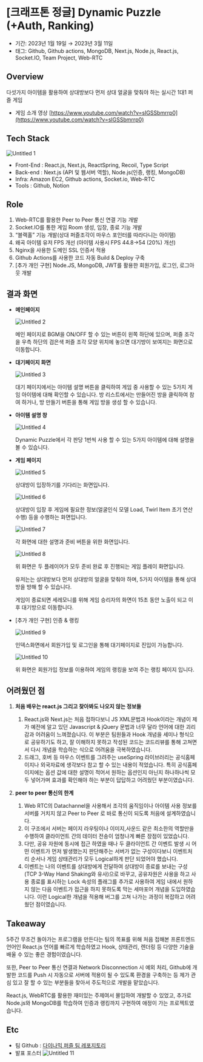
# [크래프톤 정글] Dynamic Puzzle (+Auth, Ranking)

- 기간: 2023년 1월 19일 → 2023년 3월 11일
- 태그: Github, Github actions, MongoDB, Next.js, Node.js, React.js, Socket.IO, Team Project, Web-RTC

## Overview
다섯가지 아이템을 활용하여 상대방보다 먼저 상대 얼굴을 맞춰야 하는 실시간 1대1 퍼즐 게임
- 게임 소개 영상
    [https://www.youtube.com/watch?v=sIGSSbmrrp0](https://www.youtube.com/watch?v=sIGSSbmrrp0)
    

## Tech Stack

![Untitled 1](https://user-images.githubusercontent.com/43032391/233376133-0479e125-42c9-4ac8-b21a-217f3ad5157d.png)

- Front-End : React.js, Next.js, ReactSpring, Recoil, Type Script
- Back-end : Next.js (API 및 웹서버 역할), Node.js(인증, 랭킹, MongoDB)
- Infra: Amazon EC2, Github actions, Socket.io, Web-RTC
- Tools : Github, Notion

## Role
1. Web-RTC를 활용한 Peer to Peer 통신 연결 기능 개발
2. Socket.IO를 통한 게임 Room 생성, 입장, 종료 기능 개발
3. “블랙홀” 기능 개발(상대 퍼즐조각이 마우스 포인터를 따라다니는 아이템)
4. 왜곡 아이템 유저 FPS 개선 (아이템 사용시 FPS 44.8->54 (20%) 개선)
5. Nginx을 사용한 도메인 SSL 인증서 적용
6. Github Actions를 사용한 코드 자동 Build & Deploy 구축
7. [추가 개인 구현] Node.JS, MongoDB, JWT를 활용한 회원가입, 로그인, 로그아웃 개발


## 결과 화면

- **메인페이지**
    
   ![Untitled 2](https://user-images.githubusercontent.com/43032391/233376197-3c493005-d40d-4a7f-b7d4-4fece4ca86bd.png)

    
    메인 페이지로 BGM을 ON/OFF 할 수 있는 버튼이 왼쪽 하단에 있으며, 퍼즐 조각을 우측 하단의 검은색 퍼즐 조각 모양 위치에 놓으면 대기방이 보여지는 화면으로 이동합니다.
    
- **대기페이지 화면**
    
  ![Untitled 3](https://user-images.githubusercontent.com/43032391/233376229-0c012345-7029-4046-8c3b-803f6d7a5766.png)

    대기 페이지에서는 아이템 설명 버튼을 클릭하여 게임 중 사용할 수 있는 5가지 게임 아이템에 대해 확인할 수 있습니다. 방 리스트에서는 만들어진 방을 클릭하여 참여 하거나, 방 만들기 버튼을 통해 게임 방을 생성 할 수 있습니다.
    
- **아이템 설명 창**
    

    ![Untitled 4](https://user-images.githubusercontent.com/43032391/233376276-e468674f-3a19-473c-88f6-352336a13d9b.png)

    Dynamic Puzzle에서 각 판당 1번씩 사용 할 수 있는 5가지 아이템에 대해 설명을 볼 수 있습니다.
    
- **게임 페이지**
    
    
    ![Untitled 5](https://user-images.githubusercontent.com/43032391/233376324-8d58040c-5de1-407d-a1aa-737ab0f56934.png)

    상대방이 입장하기를 기다리는 화면입니다.
    
    ![Untitled 6](https://user-images.githubusercontent.com/43032391/233376355-36b49770-6b11-47e7-b8de-e33a3c49d020.png)

    
    상대방이 입장 후 게임에 필요한 정보(얼굴인식 모델 Load, Twirl Item 초기 연산 수행) 등을 수행하는 화면입니다.
    
    ![Untitled 7](https://user-images.githubusercontent.com/43032391/233376378-0e1ee53f-8d2d-46c6-8aa2-764c78874707.png)

    각 화면에 대한 설명과 준비 버튼을 위한 화면입니다.
    
    
    ![Untitled 8](https://user-images.githubusercontent.com/43032391/233376397-47e743b6-51eb-4514-b801-cf28972e1771.png)

    위 화면은 두 플레이어가 모두 준비 완료 후 진행되는 게임 플레이 화면입니다.
    
    유저는는 상대방보다 먼저 상대방의 얼굴을 맞춰야 하며, 5가지 아이템을 통해 상대방을 방해 할 수 있습니다.
    
    게임이 종료되면 세레모니를 위해 게임 승리자의 화면이 15초 동안 노출이 되고 이후 대기방으로 이동합니다.
    
- [추가 개인 구현] 인증 & 랭킹
    
    ![Untitled 9](https://user-images.githubusercontent.com/43032391/233376443-c2d6432a-0a2e-4093-95f6-5aad8aa85fb7.png)

    인덱스화면에서 회원가입 및 로그인을 통해 대기페이지로 진입이 가능합니다.
    
    
    ![Untitled 10](https://user-images.githubusercontent.com/43032391/233376505-298e483d-371b-4613-b7cb-d81c67ac6dd2.png)

    위 화면은 회원가입 정보를 이용하여 게임의 랭킹을 보여 주는 랭킹 페이지 입니다.
    

## 어려웠던 점

1. **처음 배우는 react.js 그리고 찾아봐도 나오지 않는 정보들**
    1. React.js와 Next.js는 처음 접하다보니 JS XML문법과 Hook이라는 개념이 제가 예전에 알고 있던 Javascript & jQuery 문법과 너무 달라 언어에 대한 괴리감과 어려움이 느껴졌습니다. 이 부분은 팀원들과 Hook 개념을 세미나 형식으로 공유하기도 하고, 잘 이해하지 못하고 작성된 코드는 코드리뷰를 통해 고쳐면서 다시 개념을 학습하는 식으로 어려움을 극복하였습니다.
    2.  드래그, 호버 등 마우스 이벤트를 그려주는 useSpring 라이브러리는 공식홈페이지나 외국자료에 생각보다 참고 할 수 있는 내용이 적었습니다. 특히 공식홈페이지에는 옵션 값에 대한 설명이 적어서 원하는 옵션인지 아닌지 하나하나씩 모두 넣어가며 효과를 확인해야 하는 부분이 답답하고 어려웠던 부분이였습니다.
    
2. **peer to peer 통신의 한계**
    1. Web RTC의 Datachannel을 사용해서 조각의 움직임이나 아이템 사용 정보를 서버를 거치지 않고 Peer to Peer 로 바로 통신이 되도록 처음에 설계하였습니다.
    2. 이 구조에서 서버는 페이지 라우팅이나 이미지,사운드 같은 최소한의 역할만을 수행하여 클라이언트 간의 데이터 전송이 엄청나게 빠른 장점이 있었습니다.
    3. 다만, 공유 자원에 동시에 접근 하였을 때나 두 클라이언트 간 이벤트 발생 시 어떤 이벤트가 먼저 발생했는지 판단해주는 서버가 없는 구성이다보니 이벤트처리 순서나 게임 상태관리가 모두 Logical하게 판단 되었어야 했습니다.
    4. 이벤트는 나의 이벤트를 상대방에게 전달하여 상대방이 종료를 보내는 구성(TCP 3-Way Hand Shaking와 유사)으로 바꾸고, 공유자원은 사용을 하고 사용 종료를 표시하는 Lock 속성의  플래그를 추가로 사용하여 게임 내에서 원하지 않는 다음 이벤트가 접근을 하지 못하도록 막는 세마포어 개념을 도입하였습니다. 이런 Logical한 개념을 적용해 버그를 고쳐 나가는 과정이 복잡하고 어려웠던 점이였습니다.

## Takeaway

5주간 무조건 돌아가는 프로그램을 만든다는 팀의 목표를 위해 처음 접해본 프론트엔드 언어인 React.js 언어를 빠르게 학습하였고 Hook, 상태관리, 렌더링 등 다양한 기술을 배울 수 있는 좋은 경험이였습니다.

또한, Peer to Peer 통신 연결과 Network Disconnection 시 예외 처리, Github에 개발한 코드를 Push 시 자동으로 서버에 적용이 될 수 있도록 환경을 구축하는 등 제가 관심 있고 잘 할 수 있는 부분들을 찾아서 주도적으로 개발을 맡았습니다.

 React.js, WebRTC를 활용한 재미있는 주제여서 몰입하여 개발할 수 있었고, 추가로 Node.js와 MongoDB를 학습하여 인증과 랭킹까지 구현하여 애정이 가는 프로젝트였습니다.

## Etc



- 팀 Github : [다이나믹 퍼즐 팀 레포지토리](https://github.com/SKPPL/DynamicPuzzle)
- 발표 포스터
![Untitled 11](https://user-images.githubusercontent.com/43032391/233376584-97b3b7ed-ff0f-4c22-819b-e75a0dafab63.png)

